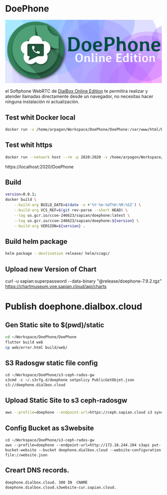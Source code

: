 # DoePhone

<img src="docs/img/upload_2810ca857b16d7d12636a0e4452a9b6e.png" alt="DoePhoneBanner">


el Softphone WebRTC de [DialBox Online Edition](http://www.sapian.co/dialbox-online-edition) te permitira realizar y atender llamadas directamente desde un navegador, no necesitas hacer ninguna instalación ni actualización.

## Test whit Docker local

``` bash 
docker run -v /home/arpagon/Workspace/DoePhone/DoePhone:/var/www/html/DoePhone --network host --rm us.gcr.io/ccoe-246623/sapian/doephone:latest

```

## Test whit https
``` bash 
docker run --network host --rm -p 2020:2020 -v /home/arpagon/Workspace/DoePhone/config/caddy/Caddyfile:/etc/caddy/Caddyfile caddy:2-alpine
```
https://localhost:2020/DoePhone

## Build

``` bash
version=0.0.1; 
docker build \
    --build-arg BUILD_DATE=$(date -u +'%Y-%m-%dT%H:%M:%SZ') \
    --build-arg VCS_REF=$(git rev-parse --short HEAD) \
    --tag us.gcr.io/ccoe-246623/sapian/doephone:latest \
    --tag us.gcr.io/ccoe-246623/sapian/doephone:${version} \
    --build-arg VERSION=${version} .
```


## Build helm package

``` bash
helm package --destination release/ helm/ccagc/
```

## Upload new Version of Chart
curl -u sapian:superpassword --data-binary "@release/doephone-7.9.2.tgz" https://chartmuseum.voe.sapian.cloud/api/charts

# Publish doephone.dialbox.cloud

## Gen Static site to $(pwd)/static

``` bash
cd ~/Workspace/DoePhone/DoePhone
flutter build web
cp web/error.html build/web/
```

## S3 Radosgw static file config

```
cd ~/Workspace/DoePhone/s3-ceph-rados-gw
s3cmd -c ~/.s3cfg.d/doephone setpolicy PublicGetObjet.json s3://doephone.dialbox.cloud
```

## Upload Static Site to s3 ceph-radosgw

``` bash
aws --profile=doephone --endpoint-url=https://ceph.sapian.cloud s3 sync ~/Workspace/DoePhone/DoePhone/build/web/ s3://doephone.dialbox.cloud/
```

## Config Bucket as s3website

```
cd ~/Workspace/DoePhone/s3-ceph-rados-gw
aws --profile=doephone --endpoint-url=http://172.16.244.104 s3api put-bucket-website --bucket doephone.dialbox.cloud --website-configuration file://website.json
```

## Creart DNS records.
```
doephone.dialbox.cloud.	300	IN	CNAME	doephone.dialbox.cloud.s3website-cur.sapian.cloud.
```
